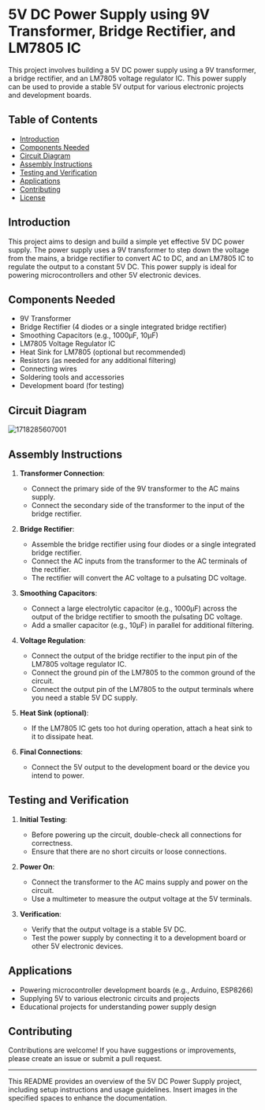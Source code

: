 # 5V DC Power Supply using 9V Transformer, Bridge Rectifier, and LM7805 IC

This project involves building a 5V DC power supply using a 9V transformer, a bridge rectifier, and an LM7805 voltage regulator IC. This power supply can be used to provide a stable 5V output for various electronic projects and development boards.

## Table of Contents

- [Introduction](#introduction)
- [Components Needed](#components-needed)
- [Circuit Diagram](#circuit-diagram)
- [Assembly Instructions](#assembly-instructions)
- [Testing and Verification](#testing-and-verification)
- [Applications](#applications)
- [Contributing](#contributing)
- [License](#license)

## Introduction

This project aims to design and build a simple yet effective 5V DC power supply. The power supply uses a 9V transformer to step down the voltage from the mains, a bridge rectifier to convert AC to DC, and an LM7805 IC to regulate the output to a constant 5V DC. This power supply is ideal for powering microcontrollers and other 5V electronic devices.

## Components Needed

- 9V Transformer
- Bridge Rectifier (4 diodes or a single integrated bridge rectifier)
- Smoothing Capacitors (e.g., 1000µF, 10µF)
- LM7805 Voltage Regulator IC
- Heat Sink for LM7805 (optional but recommended)
- Resistors (as needed for any additional filtering)
- Connecting wires
- Soldering tools and accessories
- Development board (for testing)

## Circuit Diagram

![1718285607001](https://github.com/Dhruvvisariya/powersupply/assets/98723934/0fecbb22-fae3-4d6a-baf1-33c7805eef5c)


## Assembly Instructions

1. **Transformer Connection**:
   - Connect the primary side of the 9V transformer to the AC mains supply.
   - Connect the secondary side of the transformer to the input of the bridge rectifier.

2. **Bridge Rectifier**:
   - Assemble the bridge rectifier using four diodes or a single integrated bridge rectifier.
   - Connect the AC inputs from the transformer to the AC terminals of the rectifier.
   - The rectifier will convert the AC voltage to a pulsating DC voltage.

3. **Smoothing Capacitors**:
   - Connect a large electrolytic capacitor (e.g., 1000µF) across the output of the bridge rectifier to smooth the pulsating DC voltage.
   - Add a smaller capacitor (e.g., 10µF) in parallel for additional filtering.

4. **Voltage Regulation**:
   - Connect the output of the bridge rectifier to the input pin of the LM7805 voltage regulator IC.
   - Connect the ground pin of the LM7805 to the common ground of the circuit.
   - Connect the output pin of the LM7805 to the output terminals where you need a stable 5V DC supply.

5. **Heat Sink (optional)**:
   - If the LM7805 IC gets too hot during operation, attach a heat sink to it to dissipate heat.

6. **Final Connections**:
   - Connect the 5V output to the development board or the device you intend to power.

## Testing and Verification

1. **Initial Testing**:
   - Before powering up the circuit, double-check all connections for correctness.
   - Ensure that there are no short circuits or loose connections.

2. **Power On**:
   - Connect the transformer to the AC mains supply and power on the circuit.
   - Use a multimeter to measure the output voltage at the 5V terminals.

3. **Verification**:
   - Verify that the output voltage is a stable 5V DC.
   - Test the power supply by connecting it to a development board or other 5V electronic devices.

## Applications

- Powering microcontroller development boards (e.g., Arduino, ESP8266)
- Supplying 5V to various electronic circuits and projects
- Educational projects for understanding power supply design

## Contributing

Contributions are welcome! If you have suggestions or improvements, please create an issue or submit a pull request.

---

This README provides an overview of the 5V DC Power Supply project, including setup instructions and usage guidelines. Insert images in the specified spaces to enhance the documentation.
